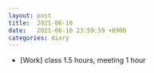 ```yaml
---
layout: post
title:  2021-06-10
date:   2021-06-10 23:59:59 +0900
categories: diary
---
```


- [Work] class 1.5 hours, meeting 1 hour
